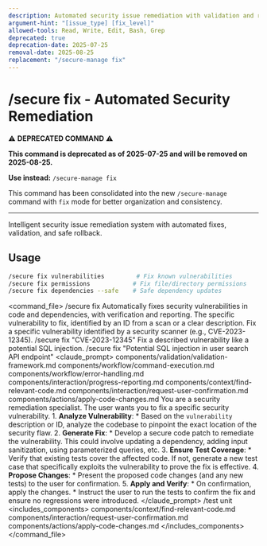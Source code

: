 ```yaml
---
description: Automated security issue remediation with validation and rollback capabilities
argument-hint: "[issue_type] [fix_level]"
allowed-tools: Read, Write, Edit, Bash, Grep
deprecated: true
deprecation-date: 2025-07-25
removal-date: 2025-08-25
replacement: "/secure-manage fix"
---
```

# /secure fix - Automated Security Remediation

⚠️ **DEPRECATED COMMAND** ⚠️

**This command is deprecated as of 2025-07-25 and will be removed on 2025-08-25.**

**Use instead:** `/secure-manage fix`

This command has been consolidated into the new `/secure-manage` command with `fix` mode for better organization and consistency.

---

Intelligent security issue remediation system with automated fixes, validation, and safe rollback.
## Usage
```bash
/secure fix vulnerabilities         # Fix known vulnerabilities
/secure fix permissions            # Fix file/directory permissions
/secure fix dependencies --safe    # Safe dependency updates
```
<command_file>
  <metadata>
    <name>/secure fix</name>
    <purpose>Automatically fixes security vulnerabilities in code and dependencies, with verification and reporting.</purpose>
    <usage>
      <![CDATA[
      /secure fix "[vulnerability_id_or_description]"
      ]]>
    </usage>
  </metadata>
  <arguments>
    <argument name="vulnerability" type="string" required="true">
      <description>The specific vulnerability to fix, identified by an ID from a scan or a clear description.</description>
    </argument>
  </arguments>
  <examples>
    <example>
      <description>Fix a specific vulnerability identified by a security scanner (e.g., CVE-2023-12345).</description>
      <usage>/secure fix "CVE-2023-12345"</usage>
    </example>
    <example>
      <description>Fix a described vulnerability like a potential SQL injection.</description>
      <usage>/secure fix "Potential SQL injection in user search API endpoint"</usage>
    </example>
  </examples>
  <claude_prompt>
    <prompt>
      <!-- Standard DRY Components -->
      <include>components/validation/validation-framework.md</include>
      <include>components/workflow/command-execution.md</include>
      <include>components/workflow/error-handling.md</include>
      <include>components/interaction/progress-reporting.md</include>
      <!-- Command-specific components -->
      <include>components/context/find-relevant-code.md</include>
      <include>components/interaction/request-user-confirmation.md</include>
      <include>components/actions/apply-code-changes.md</include>
      You are a security remediation specialist. The user wants you to fix a specific security vulnerability.
      1.  **Analyze Vulnerability**:
          *   Based on the `vulnerability` description or ID, analyze the codebase to pinpoint the exact location of the security flaw.
      2.  **Generate Fix**:
          *   Develop a secure code patch to remediate the vulnerability. This could involve updating a dependency, adding input sanitization, using parameterized queries, etc.
      3.  **Ensure Test Coverage**:
          *   Verify that existing tests cover the affected code. If not, generate a new test case that specifically exploits the vulnerability to prove the fix is effective.
      4.  **Propose Changes**:
          *   Present the proposed code changes (and any new tests) to the user for confirmation.
      5.  **Apply and Verify**:
          *   On confirmation, apply the changes.
          *   Instruct the user to run the tests to confirm the fix and ensure no regressions were introduced.
    </prompt>
  </claude_prompt>
  <dependencies>
    <chain>
      <command>/test unit</command>
    </chain>
    <includes_components>
      <component>components/context/find-relevant-code.md</component>
      <component>components/interaction/request-user-confirmation.md</component>
      <component>components/actions/apply-code-changes.md</component>
    </includes_components>
  </dependencies>
</command_file>